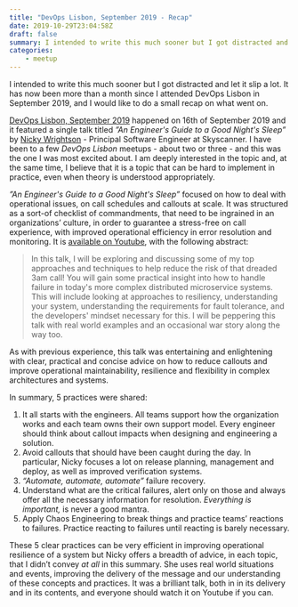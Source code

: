 ```yaml
---
title: "DevOps Lisbon, September 2019 - Recap"
date: 2019-10-29T23:04:58Z
draft: false
summary: I intended to write this much sooner but I got distracted and let it slip a lot. It has now been more than a month since I attended DevOps Lisbon in September 2019, and I would like to do a small recap on what went on.
categories:
    - meetup
---
```


I intended to write this much sooner but I got distracted and let it slip a lot. It has now been more than a month since I attended DevOps Lisbon in September 2019, and I would like to do a small recap on what went on.

[DevOps Lisbon, September 2019](https://www.meetup.com/DevOps-Lisbon/events/263068633/) happened on 16th of September 2019 and it featured a single talk titled *”An Engineer's Guide to a Good Night's Sleep”* by [Nicky Wrightson](https://www.linkedin.com/in/nicky-wrightson-b2707a1/?originalSubdomain=uk) - Principal Software Engineer at Skyscanner. I have been to a few *DevOps Lisbon* meetups - about two or three - and this was the one I was most excited about. I am deeply interested in the topic and, at the same time, I believe that it is a topic that can be hard to implement in practice, even when theory is understood appropriately.

*”An Engineer's Guide to a Good Night's Sleep”* focused on how to deal with operational issues, on call schedules and callouts at scale. It was structured as a sort-of checklist of commandments, that need to be ingrained in an organizations’ culture, in order to guarantee a stress-free on call experience, with improved operational efficiency in error resolution and monitoring. It is [available on Youtube](https://www.youtube.com/watch?v=LT_8z32ajSQ), with the following abstract:

> In this talk, I will be exploring and discussing some of my top approaches and techniques to help reduce the risk of that dreaded 3am call! You will gain some practical insight into how to handle failure in today's more complex distributed microservice systems. This will include looking at approaches to resiliency, understanding your system, understanding the requirements for fault tolerance, and the developers' mindset necessary for this. I will be peppering this talk with real world examples and an occasional war story along the way too.

As with previous experience, this talk was entertaining and enlightening with clear, practical and concise advice on how to reduce callouts and improve operational maintainability, resilience and flexibility in complex architectures and systems.

In summary, 5 practices were shared:

1. It all starts with the engineers. All teams support how the organization works and each team owns their own support model. Every engineer should think about callout impacts when designing and engineering a solution.
2. Avoid callouts that should have been caught during the day. In particular, Nicky focuses a lot on release planning, management and deploy, as well as improved verification systems.
3. *“Automate, automate, automate”* failure recovery.
4. Understand what are the critical failures, alert only on those and always offer all the necessary information for resolution. *Everything is important,* is never a good mantra.
5. Apply Chaos Engineering to break things and practice teams’ reactions to failures. Practice reacting to failures until reacting is barely necessary.

These 5 clear practices can be very efficient in improving operational resilience of a system but Nicky offers a breadth of advice, in each topic, that I didn’t convey *at all* in this summary. She uses real world situations and events, improving the delivery of the message and our understanding of these concepts and practices. It was a brilliant talk, both in in its delivery and in its contents, and everyone should watch it on Youtube if you can.

